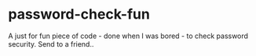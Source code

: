 # password-check-fun
A just for fun piece of code - done when I was bored - to check password security. Send to a friend..
